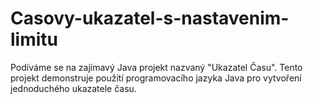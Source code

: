 # Casovy-ukazatel-s-nastavenim-limitu
Podíváme se na zajímavý Java projekt nazvaný "Ukazatel Času". Tento projekt demonstruje použití programovacího jazyka Java pro vytvoření jednoduchého ukazatele času.
